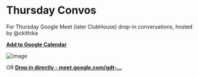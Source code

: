 # Thursday Convos

For Thursday Google Meet (later ClubHouse) drop-in conversations, hosted by @ckithika

[**Add to Google Calendar**](https://calendar.google.com/event?action=TEMPLATE&tmeid=MW8wcWhkajEwcWNxZXZzMDk0NGZjZ3VlbTlfMjAyMTAyMThUMTQwMDAwWiBwcm9mbmFuZGFhQG0&tmsrc=profnandaa%40gmail.com&scp=ALL)

![image](https://user-images.githubusercontent.com/261265/107976716-0eaa0600-6fcb-11eb-801e-6c7030bed2c9.png)

OR [**Drop in directly - meet.google.com/gdt-...**](meet.google.com/gdt-sxbc-gyy)
